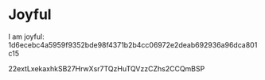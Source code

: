 # Joyful

I am joyful: 1d6ecebc4a5959f9352bde98f4371b2b4cc06972e2deab692936a96dca801c15


22extLxekaxhkSB27HrwXsr7TQzHuTQVzzCZhs2CCQmBSP